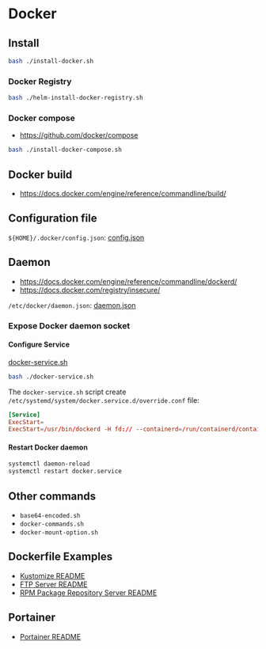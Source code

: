 # Docker

## Install

```bash
bash ./install-docker.sh
```

### Docker Registry

```bash
bash ./helm-install-docker-registry.sh
```

### Docker compose

- https://github.com/docker/compose

```bash
bash ./install-docker-compose.sh
```

## Docker build

- https://docs.docker.com/engine/reference/commandline/build/

## Configuration file

`${HOME}/.docker/config.json`: [config.json](/docker/config.json)

## Daemon

- https://docs.docker.com/engine/reference/commandline/dockerd/
- https://docs.docker.com/registry/insecure/

`/etc/docker/daemon.json`: [daemon.json](/docker/daemon.json)

### Expose Docker daemon socket

#### Configure Service

[docker-service.sh](/docker/docker-service.sh)

```bash
bash ./docker-service.sh
```

The `docker-service.sh` script create `/etc/systemd/system/docker.service.d/override.conf` file:

```conf
[Service]
ExecStart=
ExecStart=/usr/bin/dockerd -H fd:// --containerd=/run/containerd/containerd.sock --host tcp://0.0.0.0:2375
```

#### Restart Docker daemon

```bash
systemctl daemon-reload
systemctl restart docker.service
```

## Other commands

- `base64-encoded.sh`
- `docker-commands.sh`
- `docker-mount-option.sh`

## Dockerfile Examples

- [Kustomize README](/Kustomize/README.md)
- [FTP Server README](/linux/ftp-server/README.md)
- [RPM Package Repository Server README](/linux/rpm-package-repo-server/README.md)

## Portainer

- [Portainer README](/docker/portainer.md)
